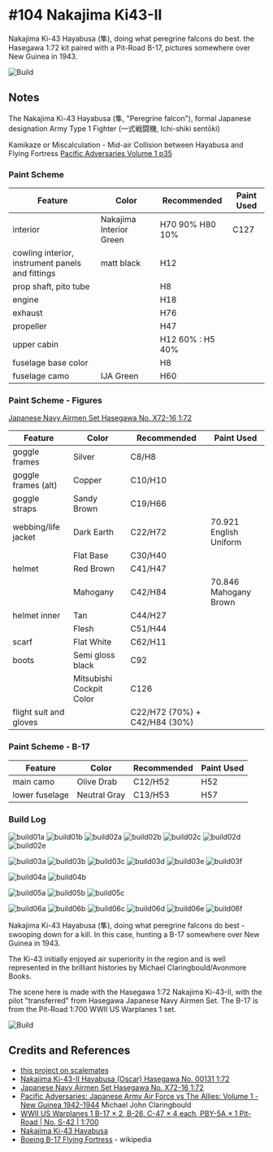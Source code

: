 # #104 Nakajima Ki43-II

Nakajima Ki-43 Hayabusa (隼), doing what peregrine falcons do best. the Hasegawa 1:72 kit paired with a Pit-Road B-17, pictures somewhere over New Guinea in 1943.

![Build](./assets/NakajimaKi43-II_build.jpg?raw=true)

## Notes

The Nakajima Ki-43 Hayabusa (隼, "Peregrine falcon"), formal Japanese designation Army Type 1 Fighter (一式戦闘機, Ichi-shiki sentōki)

Kamikaze or Miscalculation - Mid-air Collision between Hayabusa and Flying Fortress
[Pacific Adversaries Volume 1 p35](https://www.goodreads.com/book/show/46160748-pacific-adversaries)

### Paint Scheme

| Feature                                          | Color                   | Recommended      | Paint Used |
|--------------------------------------------------|-------------------------|------------------|------------|
| interior                                         | Nakajima Interior Green | H70 90% H80 10%  | C127       |
| cowling interior, instrument panels and fittings | matt black              | H12              |            |
| prop shaft, pito tube                            |                         | H8               |            |
| engine                                           |                         | H18              |            |
| exhaust                                          |                         | H76              |            |
| propeller                                        |                         | H47              |            |
| upper cabin                                      |                         | H12 60% : H5 40% |            |
| fuselage base color                              |                         | H8               |            |
| fuselage camo                                    | IJA Green               | H60              |            |

### Paint Scheme - Figures

[Japanese Navy Airmen Set Hasegawa No. X72-16 1:72](https://www.scalemates.com/kits/hasegawa-x72-16-japanese-navy-airmen-set--1123725)

| Feature                                         | Color                    | Recommended | Paint Used |
|-------------------------------------------------|--------------------------|-------------|------------|
| goggle frames                                   | Silver                   | C8/H8       |            |
| goggle frames (alt)                             | Copper                   | C10/H10     |            |
| goggle straps                                   | Sandy Brown              | C19/H66     |            |
| webbing/life jacket                             | Dark Earth               | C22/H72     | 70.921 English Uniform |
|                                                 | Flat Base                | C30/H40     |            |
| helmet                                          | Red Brown                | C41/H47     |            |
|                                                 | Mahogany                 | C42/H84     | 70.846 Mahogany Brown |
| helmet inner                                    | Tan                      | C44/H27     |            |
|                                                 | Flesh                    | C51/H44     |            |
| scarf                                           | Flat White               | C62/H11     |            |
| boots                                           | Semi gloss black         | C92         |            |
|                                                 | Mitsubishi Cockpit Color | C126        |            |
| flight suit and gloves                          |                          | C22/H72 (70%) + C42/H84 (30%) |            |

### Paint Scheme - B-17

| Feature                                         | Color                    | Recommended | Paint Used |
|-------------------------------------------------|--------------------------|-------------|------------|
| main camo                                       | Olive Drab               | C12/H52     | H52        |
| lower fuselage                                  | Neutral Gray             | C13/H53     | H57        |

### Build Log

![build01a](./assets/build01a.jpg?raw=true)
![build01b](./assets/build01b.jpg?raw=true)
![build02a](./assets/build02a.jpg?raw=true)
![build02b](./assets/build02b.jpg?raw=true)
![build02c](./assets/build02c.jpg?raw=true)
![build02d](./assets/build02d.jpg?raw=true)
![build02e](./assets/build02e.jpg?raw=true)

![build03a](./assets/build03a.jpg?raw=true)
![build03b](./assets/build03b.jpg?raw=true)
![build03c](./assets/build03c.jpg?raw=true)
![build03d](./assets/build03d.jpg?raw=true)
![build03e](./assets/build03e.jpg?raw=true)
![build03f](./assets/build03f.jpg?raw=true)

![build04a](./assets/build04a.jpg?raw=true)
![build04b](./assets/build04b.jpg?raw=true)

![build05a](./assets/build05a.jpg?raw=true)
![build05b](./assets/build05b.jpg?raw=true)
![build05c](./assets/build05c.jpg?raw=true)

![build06a](./assets/build06a.jpg?raw=true)
![build06b](./assets/build06b.jpg?raw=true)
![build06c](./assets/build06c.jpg?raw=true)
![build06d](./assets/build06d.jpg?raw=true)
![build06e](./assets/build06e.jpg?raw=true)
![build06f](./assets/build06f.jpg?raw=true)

Nakajima Ki-43 Hayabusa (隼), doing what peregrine falcons do best - swooping down for a kill. In this case, hunting a B-17 somewhere over New Guinea in 1943.

The Ki-43 initially enjoyed air superiority in the region and is well represented in the brilliant histories by Michael Claringbould/Avonmore Books.

The scene here is made with the Hasegawa 1:72 Nakajima Ki-43-II, with the pilot "transferred" from Hasegawa Japanese Navy Airmen Set. The B-17 is from the Pit-Road 1:700 WWII US Warplanes 1 set.

![Build](./assets/NakajimaKi43-II_build.jpg?raw=true)

## Credits and References

* [this project on scalemates](https://www.scalemates.com/profiles/mate.php?id=74137&p=projects&project=152234)
* [Nakajima Ki-43-II Hayabusa (Oscar) Hasegawa No. 00131 1:72](https://www.scalemates.com/kits/hasegawa-00131-nakajima-ki-43-ii-hayabusa-oscar--172623)
* [Japanese Navy Airmen Set Hasegawa No. X72-16 1:72](https://www.scalemates.com/kits/hasegawa-x72-16-japanese-navy-airmen-set--1123725)
* [Pacific Adversaries: Japanese Army Air Force vs The Allies: Volume 1 - New Guinea 1942-1944](https://www.goodreads.com/book/show/46160748-pacific-adversaries) Michael John Claringbould
* [WWII US Warplanes 1 B-17 × 2, B-26, C-47 × 4 each, PBY-5A × 1 Pit-Road | No. S-42 | 1:700](https://www.scalemates.com/kits/pit-road-s-42-wwii-us-warplanes-1--1246895)
* [Nakajima Ki-43 Hayabusa](https://en.wikipedia.org/wiki/Nakajima_Ki-43_Hayabusa)
* [Boeing B-17 Flying Fortress](https://en.wikipedia.org/wiki/Boeing_B-17_Flying_Fortress) - wikipedia
